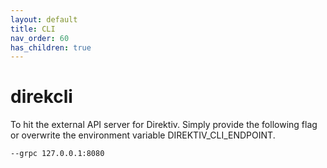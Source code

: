 ```yaml
---
layout: default
title: CLI
nav_order: 60
has_children: true
---
```


# direkcli

To hit the external API server for Direktiv. Simply provide the following flag or overwrite the environment variable DIREKTIV_CLI_ENDPOINT.

```sh
--grpc 127.0.0.1:8080
```
